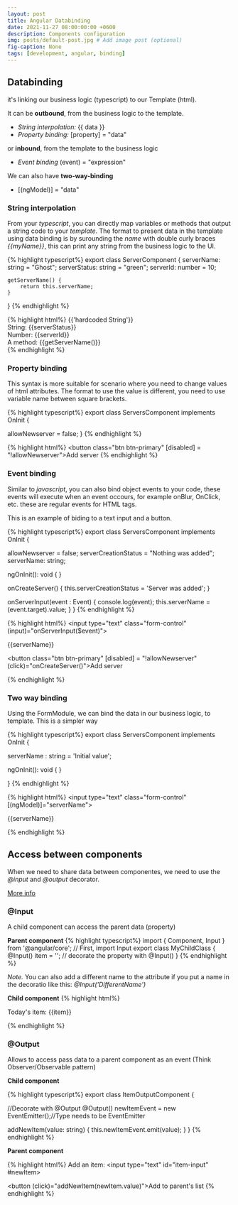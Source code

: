 ```yaml
---
layout: post
title: Angular Databinding
date: 2021-11-27 08:00:00:00 +0600
description: Components configuration
img: posts/default-post.jpg # Add image post (optional)
fig-caption: None
tags: [development, angular, binding]
---
```


## Databinding
it's linking our business logic (typescript) to our Template (html).

It can be **outbound**, from the business logic to the template.
 - *String interpolation:* {{ data }}
 - *Property binding:* [property] = "data"

or **inbound**, from the template to the business logic

 - *Event binding* (event) = "expression"
 
We can also have **two-way-binding**
 - [(ngModel)] = "data"
 

### String interpolation

From your *typescript*, you can directly map variables or methods that output a string  code to your *template*. 
The format to present data in the template using data binding is by surounding the *name* with double curly braces *{{myName}}*, this can print any string from the business logic to the UI.

{% highlight typescript%}
export class ServerComponent {
    serverName: string = "Ghost";
    serverStatus: string = "green";
    serverId: number = 10;

    getServerName() {
        return this.serverName; 
    }
}
{% endhighlight %}

{% highlight html%}
    {{'hardcoded String'}} <br>
    String: {{serverStatus}} <br>
    Number: {{serverId}} <br>
    A method: {{getServerName()}} <br>
{% endhighlight %}

### Property binding

This syntax is more suitable for scenario where you need to change values of html attributes. The format to use the value is different, you need to use variable name between square brackets.

{% highlight typescript%}
export class ServersComponent implements OnInit {

  allowNewserver = false;
}
{% endhighlight %}

{% highlight html%}
    <button class="btn btn-primary" [disabled] = "!allowNewserver">Add server</button>
{% endhighlight %}


### Event binding

Similar to *javascript*, you can also bind object events to your code, these events will execute when an event occours, for example onBlur, OnClick, etc. these are regular events for HTML tags.

This is an example of biding to a text input and a button.

{% highlight typescript%}
export class ServersComponent implements OnInit {

  allowNewserver = false;
  serverCreationStatus = "Nothing was added";
  serverName: string;

  ngOnInit(): void {
  }

  onCreateServer() {
    this.serverCreationStatus = 'Server was added';
  }

  onServerInput(event : Event) {
    console.log(event);
    this.serverName = (<HTMLInputElement>event.target).value;
  }
}
{% endhighlight %}

{% highlight html%}
<input type="text" class="form-control" (input)="onServerInput($event)">
<p>{{serverName}}</p>

<button class="btn btn-primary" 
[disabled] = "!allowNewserver"
(click)="onCreateServer()">Add server</button>

{% endhighlight %}


### Two way binding

Using the FormModule, we can bind the data in our business logic, to template.
This is a simpler way 

{% highlight typescript%}
export class ServersComponent implements OnInit {

  serverName : string = 'Initial value';
 
  ngOnInit(): void {
  }

}
{% endhighlight %}

{% highlight html%}
<input type="text" class="form-control" [(ngModel)]="serverName">

<p>{{serverName}}</p>
{% endhighlight %}

## Access between components

When we need to share data between componentes, we need to use the *@input* and *@output* decorator.

[More info](https://angular.io/guide/inputs-outputs)

### @Input

A child component can access the parent data (property)

**Parent component**
{% highlight typescript%}
import { Component, Input } from '@angular/core'; // First, import Input
export class MyChildClass {
  @Input() item = ''; // decorate the property with @Input()
}
{% endhighlight %}

*Note.* You can also add a different name to the attribute if you put a name in the decoratio like this: *@Input('DifferentName')*


**Child component**
{% highlight html%}
<p>
  Today's item: {{item}}
</p>
{% endhighlight %}

### @Output

Allows to access pass data to a parent component as an event (Think Observer/Observable pattern)

**Child component**

{% highlight typescript%}
export class ItemOutputComponent {

  //Decorate with @Output
  @Output() newItemEvent = new EventEmitter<string>();//Type needs to be EventEmitter

  addNewItem(value: string) {
    this.newItemEvent.emit(value);
  }
}
{% endhighlight %}

**Parent component**

{% highlight html%}
<label for="item-input">Add an item:</label>
<input type="text" id="item-input" #newItem>
<!--onclick event call addNewItem-->
<button (click)="addNewItem(newItem.value)">Add to parent's list</button>
{% endhighlight %}